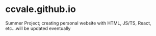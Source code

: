# ccvale.github.io

Summer Project; creating personal website with HTML, JS/TS, React, etc...will be updated eventually
